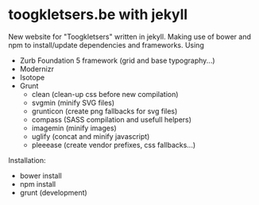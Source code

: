 # toogkletsers.be with jekyll

New website for "Toogkletsers" written in jekyll.
Making use of bower and npm to install/update dependencies and frameworks.
Using
- Zurb Foundation 5 framework (grid and base typography...)
- Modernizr
- Isotope
- Grunt
  - clean (clean-up css before new compilation)
  - svgmin (minify SVG files)
  - grunticon (create png fallbacks for svg files)
  - compass (SASS compilation and usefull helpers)
  - imagemin (minify images)
  - uglify (concat and minify javascript)
  - pleeease (create vendor prefixes, css fallbacks...)

Installation:

- bower install
- npm install
- grunt (development)
